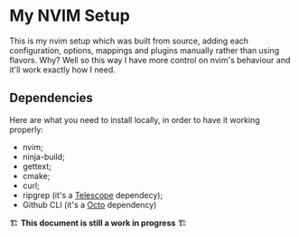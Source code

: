 # My NVIM Setup

This is my nvim setup which was built from source, adding each configuration, options, mappings and plugins manually
rather than using flavors. Why? Well so this way I have more control on nvim's behaviour and it'll work exactly how I
need.

## Dependencies

Here are what you need to install locally, in order to have it working properly:
- nvim;
- ninja-build;
- gettext;
- cmake;
- curl;
- ripgrep (it's a [Telescope](https://github.com/nvim-telescope/telescope.nvim) dependecy);
- Github CLI (it's a [Octo](https://github.com/pwntester/octo.nvim) dependency)

🏗️ **This document is still a work in progress** 🏗️

